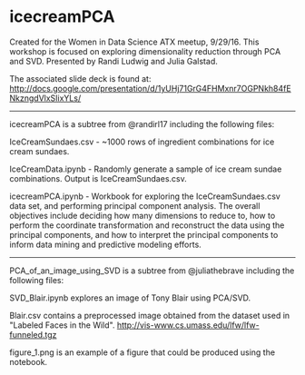 # icecreamPCA

Created for the Women in Data Science ATX meetup, 9/29/16.  This workshop is
focused on exploring dimensionality reduction through PCA and SVD.  Presented by 
Randi Ludwig and Julia Galstad.

The associated slide deck is found at:
http://docs.google.com/presentation/d/1yUHj71GrG4FHMxnr7OGPNkh84fENkzngdVlxSIixYLs/

****
icecreamPCA is a subtree from @randirl17 including the following files:

IceCreamSundaes.csv - ~1000 rows of ingredient combinations for ice cream sundaes.

IceCreamData.ipynb - Randomly generate a sample of ice cream sundae combinations.
Output is IceCreamSundaes.csv.

icecreamPCA.ipynb - Workbook for exploring the IceCreamSundaes.csv data set,
and performing principal component analysis.  The overall objectives include
deciding how many dimensions to reduce to, how to perform the coordinate transformation
and reconstruct the data using the principal components, and how to interpret the
principal components to inform data mining and predictive modeling efforts.

****
PCA_of_an_image_using_SVD is a subtree from @juliathebrave including the following
files:

SVD_Blair.ipynb explores an image of Tony Blair using PCA/SVD.

Blair.csv contains a preprocessed image obtained from the dataset used in "Labeled
Faces in the Wild".  http://vis-www.cs.umass.edu/lfw/lfw-funneled.tgz

figure_1.png is an example of a figure that could be produced using the notebook.
